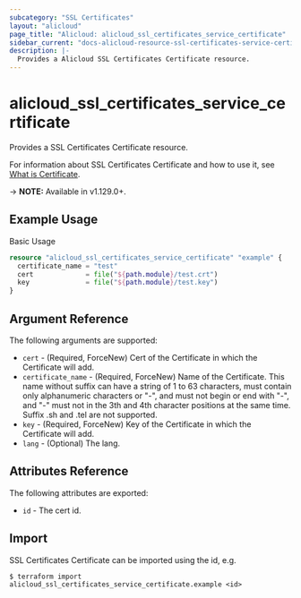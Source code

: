 ```yaml
---
subcategory: "SSL Certificates"
layout: "alicloud"
page_title: "Alicloud: alicloud_ssl_certificates_service_certificate"
sidebar_current: "docs-alicloud-resource-ssl-certificates-service-certificate"
description: |-
  Provides a Alicloud SSL Certificates Certificate resource.
---
```


# alicloud\_ssl\_certificates\_service\_certificate

Provides a SSL Certificates Certificate resource.

For information about SSL Certificates Certificate and how to use it, see [What is Certificate](https://www.alibabacloud.com/help/product/28533.html).

-> **NOTE:** Available in v1.129.0+.

## Example Usage

Basic Usage

```terraform
resource "alicloud_ssl_certificates_service_certificate" "example" {
  certificate_name = "test"
  cert             = file("${path.module}/test.crt")
  key              = file("${path.module}/test.key")
}

```

## Argument Reference

The following arguments are supported:

* `cert` - (Required, ForceNew) Cert of the Certificate in which the Certificate will add.
* `certificate_name` - (Required, ForceNew) Name of the Certificate. This name without suffix can have a string of 1 to 63 characters, must contain only alphanumeric characters or "-", and must not begin or end with "-", and "-" must not in the 3th and 4th character positions at the same time. Suffix .sh and .tel are not supported.
* `key` - (Required, ForceNew) Key of the Certificate in which the Certificate will add.
* `lang` - (Optional) The lang.

## Attributes Reference

The following attributes are exported:

* `id` - The cert id.

## Import

SSL Certificates Certificate can be imported using the id, e.g.

```
$ terraform import alicloud_ssl_certificates_service_certificate.example <id>
```
